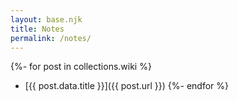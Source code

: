 ```yaml
---
layout: base.njk
title: Notes
permalink: /notes/
---
```

{%- for post in collections.wiki %}
* [{{ post.data.title }}]({{ post.url }})
{%- endfor %}
